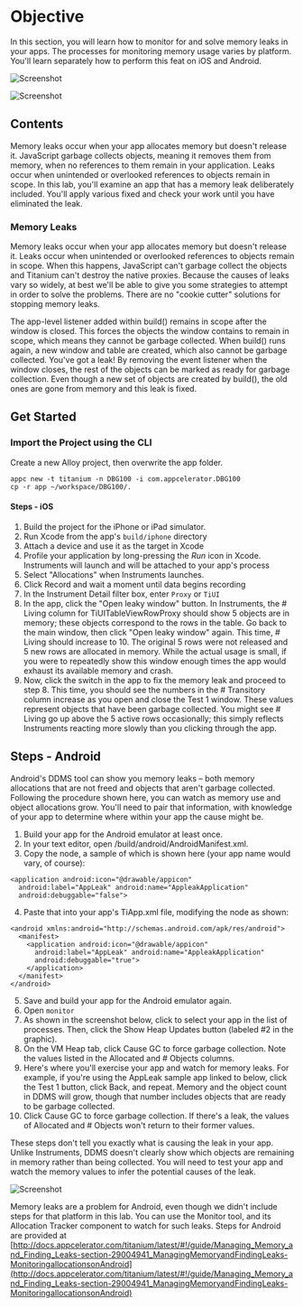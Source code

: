 # Objective

In this section, you will learn how to monitor for and solve memory leaks in your apps. The processes for monitoring memory usage varies by platform. You'll learn separately how to perform this feat on iOS and Android.

![Screenshot](https://monosnap.com/file/Mjs4sVuuwgLb3XEFv1sTTs4W9dFKjG.png)

![Screenshot](http://docs.appcelerator.com/platform/latest/images/download/attachments/29004941/instruments.png)

## Contents

Memory leaks occur when your app allocates memory but doesn't release it. JavaScript garbage collects objects, meaning it removes them from memory, when no references to them remain in your application. Leaks occur when unintended or overlooked references to objects remain in scope. In this lab, you'll examine an app that has a memory leak deliberately included. You'll apply various fixed and check your work until you have eliminated the leak.

### Memory Leaks

Memory leaks occur when your app allocates memory but doesn't release it. Leaks occur when unintended or overlooked references to objects remain in scope. When this happens, JavaScript can't garbage collect the objects and Titanium can't destroy the native proxies. Because the causes of leaks vary so widely, at best we'll be able to give you some strategies to attempt in order to solve the problems. There are no "cookie cutter" solutions for stopping memory leaks.

The app-level listener added within build() remains in scope after the window is closed. This forces the objects the window contains to remain in scope, which means they cannot be garbage collected. When build() runs again, a new window and table are created, which also cannot be garbage collected. You've got a leak! By removing the event listener when the window closes, the rest of the objects can be marked as ready for garbage collection. Even though a new set of objects are created by build(), the old ones are gone from memory and this leak is fixed.

## Get Started

### Import the Project using the CLI

Create a new Alloy project, then overwrite the app folder.

```
appc new -t titanium -n DBG100 -i com.appcelerator.DBG100
cp -r app ~/workspace/DBG100/.
```

#### Steps - iOS

1. Build the project for the iPhone or iPad simulator.
2. Run Xcode from the app's `build/iphone` directory
3. Attach a device and use it as the target in Xcode
4. Profile your application by long-pressing the *Run* icon in Xcode. Instruments will launch and will be attached to your app's process
5. Select "Allocations" when Instruments launches.
6. Click Record and wait a moment until data begins recording
7. In the Instrument Detail filter box, enter `Proxy` or `TiUI`
8. In the app, click the "Open leaky window" button. In Instruments, the # Living column for TiUITableViewRowProxy should show 5 objects are in memory; these objects correspond to the rows in the table. Go back to the main window, then click "Open leaky window" again. This time, # Living should increase to 10. The original 5 rows were not released and 5 new rows are allocated in memory.  While the actual usage is small, if you were to repeatedly show this window enough times the app would exhaust its available memory and crash.
9. Now, click the switch in the app to fix the memory leak and proceed to step 8.  This time, you should see the numbers in the # Transitory column increase as you open and close the Test 1 window. These values represent objects that have been garbage collected. You might see # Living go up above the 5 active rows occasionally; this simply reflects Instruments reacting more slowly than you clicking through the app.

## Steps - Android

Android's DDMS tool can show you memory leaks – both memory allocations that are not freed and objects that aren't garbage collected. Following the procedure shown here, you can watch as memory use and object allocations grow. You'll need to pair that information, with knowledge of your app to determine where within your app the cause might be.

1. Build your app for the Android emulator at least once.
2. In your text editor, open <Project>/build/android/AndroidManifest.xml.
3. Copy the <application> node, a sample of which is shown here (your app name would vary, of course):

```
<application android:icon="@drawable/appicon"
  android:label="AppLeak" android:name="AppleakApplication"
  android:debuggable="false">
```
4. Paste that into your app's TiApp.xml file, modifying the <android> node as shown:

```
<android xmlns:android="http://schemas.android.com/apk/res/android">
  <manifest>
    <application android:icon="@drawable/appicon"
      android:label="AppLeak" android:name="AppleakApplication"
      android:debuggable="true">
    </application>
  </manifest>
</android>
```
5. Save and build your app for the Android emulator again.
6. Open `monitor`
7. As shown in the screenshot below, click to select your app in the list of processes. Then, click the Show Heap Updates button (labeled #2 in the graphic).
8. On the VM Heap tab, click Cause GC to force garbage collection. Note the values listed in the Allocated and # Objects columns.
9. Here's where you'll exercise your app and watch for memory leaks. For example, if you're using the AppLeak sample app linked to below, click the Test 1 button, click Back, and repeat. Memory and the object count in DDMS will grow, though that number includes objects that are ready to be garbage collected.
10. Click Cause GC to force garbage collection. If there's a leak, the values of Allocated and # Objects won't return to their former values.

These steps don't tell you exactly what is causing the leak in your app. Unlike Instruments, DDMS doesn't clearly show which objects are remaining in memory rather than being collected. You will need to test your app and watch the memory values to infer the potential causes of the leak.

![Screenshot](http://docs.appcelerator.com/platform/latest/images/download/attachments/29004941/ddms.png)

Memory leaks are a problem for Android, even though we didn't include steps for that platform in this lab. You can use the Monitor tool, and its Allocation Tracker component to watch for such leaks. Steps for Android are provided at [http://docs.appcelerator.com/titanium/latest/#!/guide/Managing_Memory_and_Finding_Leaks-section-29004941_ManagingMemoryandFindingLeaks-MonitoringallocationsonAndroid](http://docs.appcelerator.com/titanium/latest/#!/guide/Managing_Memory_and_Finding_Leaks-section-29004941_ManagingMemoryandFindingLeaks-MonitoringallocationsonAndroid)
